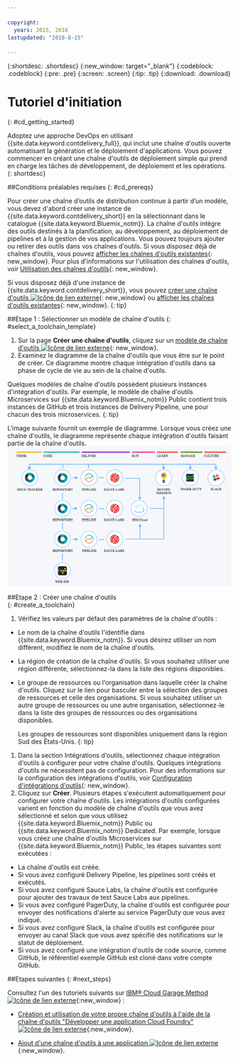 ```yaml
---

copyright:
  years: 2015, 2018
lastupdated: "2018-8-15"

---
```


{:shortdesc: .shortdesc}
{:new_window: target="_blank"}
{:codeblock: .codeblock}
{:pre: .pre}
{:screen: .screen}
{:tip: .tip}
{:download: .download}


# Tutoriel d'initiation
{: #cd_getting_started}

Adoptez une approche DevOps en utilisant {{site.data.keyword.contdelivery_full}}, qui inclut une chaîne d'outils ouverte automatisant la génération et le déploiement d'applications. Vous
pouvez commencer en créant une chaîne d'outils de déploiement simple qui prend en charge les tâches de développement, de déploiement et les opérations. 
{: shortdesc}

##Conditions préalables requises
{: #cd_prereqs}

Pour créer une chaîne d’outils de distribution continue à partir d’un modèle, vous devez d'abord créer une instance de {{site.data.keyword.contdelivery_short}} en la sélectionnant dans le catalogue {{site.data.keyword.Bluemix_notm}}. La chaîne d'outils intègre des outils destinés à la planification, au développement, au déploiement de pipelines et à la gestion de vos applications. Vous pouvez toujours ajouter ou retirer des outils dans vos chaînes d'outils. Si vous disposez déjà de chaînes d'outils, vous pouvez [afficher les chaînes d'outils existantes](/docs/services/ContinuousDelivery/toolchains_working.html#viewing_a_toolchain){: new_window}. Pour plus d'informations sur l'utilisation des chaînes d'outils, voir [Utilisation des chaînes d'outils](/docs/services/ContinuousDelivery/toolchains_using.html){: new_window}.

Si vous disposez déjà d'une instance de {{site.data.keyword.contdelivery_short}}, vous pouvez [créer une chaîne d'outils ![Icône de lien externe](../../icons/launch-glyph.svg "Icône de lien externe")](https://console.bluemix.net/devops/create){: new_window} ou [afficher les chaînes d'outils existantes](/docs/services/ContinuousDelivery/toolchains_working.html#viewing_a_toolchain){: new_window}. {: tip}

##Etape 1 : Sélectionner un modèle de chaîne d'outils 
{: #select_a_toolchain_template}

1. Sur la page **Créer une chaîne d'outils**, cliquez sur un [modèle de chaîne d'outils ![Icône de lien externe](../../icons/launch-glyph.svg "Icône de lien externe")](https://console.bluemix.net/devops/create){: new_window}.
1. Examinez le diagramme de la chaîne d'outils que vous être sur le point de créer. Ce diagramme montre chaque intégration d'outils dans sa phase de cycle de vie au sein de la chaîne d'outils.

 Quelques modèles de chaîne d'outils possèdent plusieurs instances d'intégration d'outils. Par exemple, le modèle de chaîne d'outils Microservices sur {{site.data.keyword.Bluemix_notm}} Public contient trois instances de GitHub et trois instances de Delivery Pipeline, une pour chacun des trois microservices.
 {: tip}

 L'image suivante fournit un exemple de diagramme. Lorsque vous créez une chaîne d'outils, le diagramme représente chaque intégration d'outils faisant partie de la chaîne d'outils. ![Diagramme de chaîne d'outils](images/toolchain_diagram2.png)
 
##Etape 2 : Créer une chaîne d'outils  
{: #create_a_toolchain}
 
1. Vérifiez les valeurs par défaut des paramètres de la chaîne d'outils :

 * Le nom de la chaîne d'outils l'identifie dans {{site.data.keyword.Bluemix_notm}}. Si vous désirez utiliser un nom différent, modifiez le nom de la chaîne d'outils.
 * La région de création de la chaîne d'outils. Si vous souhaitez utiliser une région différente, sélectionnez-la dans la liste des régions disponibles.
 * Le groupe de ressources ou l'organisation dans laquelle créer la chaîne d'outils. Cliquez sur le lien pour basculer entre la sélection des groupes de ressources et celle des organisations. Si vous souhaitez utiliser un autre groupe de ressources ou une autre organisation, sélectionnez-le dans la liste des groupes de ressources ou des organisations disponibles. 
 
   Les groupes de ressources sont disponibles uniquement dans la région Sud des États-Unis.
   {: tip}
 
1. Dans la section Intégrations d'outils, sélectionnez chaque intégration d'outils à configurer pour votre chaîne d'outils. Quelques intégrations d'outils ne nécessitent pas de configuration. Pour des informations sur la configuration des intégrations d'outils, voir [Configuration d'intégrations d'outils](/docs/services/ContinuousDelivery/toolchains_integrations.html){: new_window}.
1. Cliquez sur **Créer**. Plusieurs étapes s'exécutent automatiquement pour configurer votre chaîne d'outils. Les intégrations d'outils configurées varient en fonction du modèle de chaîne d'outils que vous avez sélectionné et selon que vous utilisez {{site.data.keyword.Bluemix_notm}} Public ou {{site.data.keyword.Bluemix_notm}} Dedicated. Par exemple, lorsque vous créez une chaîne d'outils Microservices sur {{site.data.keyword.Bluemix_notm}} Public, les étapes suivantes sont exécutées :

 * La chaîne d'outils est créée.
 * Si vous avez configuré Delivery Pipeline, les pipelines sont créés et exécutés.
 * Si vous avez configuré Sauce Labs, la chaîne d'outils est configurée pour ajouter des travaux de test Sauce Labs aux pipelines.
 * Si vous avez configuré PagerDuty, la chaîne d'outils est configurée pour envoyer des notifications d'alerte au service PagerDuty que vous avez indiqué.
 * Si vous avez configuré Slack, la chaîne d'outils est configurée pour envoyer au canal Slack que vous avez spécifié des notifications sur le statut de déploiement.
 * Si vous avez configuré une intégration d'outils de code source, comme GitHub, le référentiel exemple GitHub est cloné dans votre compte GitHub.

##Etapes suivantes
{: #next_steps}

Consultez l'un des tutoriels suivants sur [IBM&reg; Cloud Garage Method ![Icône de lien externe](../../icons/launch-glyph.svg "Icône de lien externe")](https://www.ibm.com/cloud/garage){:new_window} :

  * [Création et utilisation de votre propre chaîne d'outils à l'aide de la chaîne d'outils "Développer une application Cloud Foundry"![Icône de lien externe](../../icons/launch-glyph.svg "Icône de lien externe")](https://www.ibm.com/cloud/garage/tutorials/introduce-develop-cloud-foundry-app-toolchain){:new_window}.

  * [Ajout d'une chaîne d'outils à une application ![Icône de lien externe](../../icons/launch-glyph.svg "Icône de lien externe")](https://www.ibm.com/cloud/garage/tutorials/add-a-toolchain-to-an-app?task=2){:new_window}.

